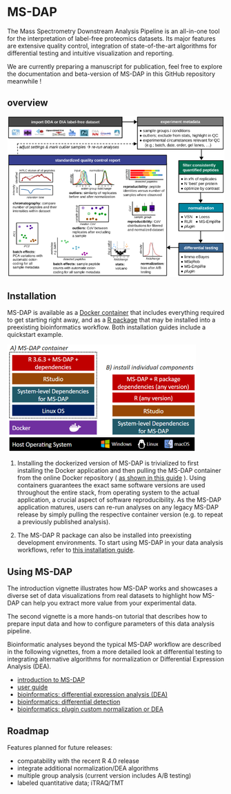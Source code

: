 
<!-- README.md is generated from README.Rmd using devtools::build_readme() -->

# MS-DAP

The Mass Spectrometry Downstream Analysis Pipeline is an all-in-one tool
for the interpretation of label-free proteomics datasets. Its major
features are extensive quality control, integration of state-of-the-art
algorithms for differential testing and intuitive visualization and
reporting.

We are currently preparing a manuscript for publication, feel free to
explore the documentation and beta-version of MS-DAP in this GitHub
repository meanwhile \!

## overview

![MS-DAP overview](doc/images/msdap-fig1-overview.png)

## Installation

MS-DAP is available as a [Docker container](doc/docker.md) that includes
everything required to get starting right away, and as a [R
package](doc/rpackage.md) that may be installed into a preexisting
bioinformatics workflow. Both installation guides include a quickstart
example.

![MS-DAP docker](doc/images/msdap_docker_cartoon.png)

1)  Installing the dockerized version of MS-DAP is trivialized to first
    installing the Docker application and then pulling the MS-DAP
    container from the online Docker repository ( [as shown in this
    guide](doc/docker.md) ). Using containers guarantees the exact same
    software versions are used throughout the entire stack, from
    operating system to the actual application, a crucial aspect of
    software reproducibility. As the MS-DAP application matures, users
    can re-run analyses on any legacy MS-DAP release by simply pulling
    the respective container version (e.g. to repeat a previously
    published analysis).

2)  The MS-DAP R package can also be installed into preexisting
    development environments. To start using MS-DAP in your data
    analysis workflows, refer to [this installation
    guide](doc/rpackage.md).

## Using MS-DAP

The introduction vignette illustrates how MS-DAP works and showcases a
diverse set of data visualizations from real datasets to highlight how
MS-DAP can help you extract more value from your experimental data.

The second vignette is a more hands-on tutorial that describes how to
prepare input data and how to configure parameters of this data analysis
pipeline.

Bioinformatic analyses beyond the typical MS-DAP workflow are described
in the following vignettes, from a more detailed look at differential
testing to integrating alternative algorithms for normalization or
Differential Expression Analysis (DEA).

  - [introduction to MS-DAP](doc/intro.md)
  - [user guide](doc/userguide.md)
  - [bioinformatics: differential expression analysis
    (DEA)](doc/differential_expression_analysis.md)
  - [bioinformatics: differential
    detection](doc/differential_detection.md)
  - [bioinformatics: plugin custom normalization or
    DEA](doc/custom_norm_dea.md)

## Roadmap

Features planned for future releases:

  - compatability with the recent R 4.0 release
  - integrate additional normalization/DEA algorithms
  - multiple group analysis (current version includes A/B testing)
  - labeled quantitative data; iTRAQ/TMT
